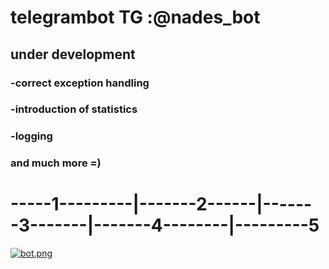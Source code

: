 # telegrambot TG :@nades_bot
## under development
###  -correct exception handling
###  -introduction of statistics
###  -logging
###  and much more =)
# -----1---------|-------2------|-------3-------|-------4--------|---------5
[![bot.png](https://i.postimg.cc/cH6QvtzB/bot.png)](https://postimg.cc/S2FX5Rkn)
